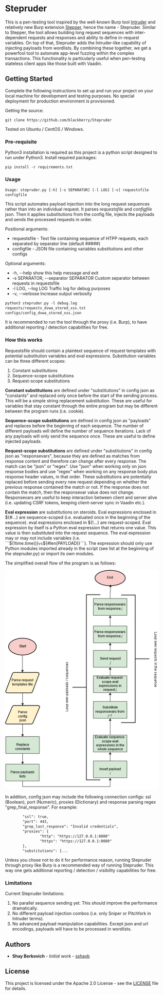# Stepruder

This is a pen-testing tool inspired by the well-known Burp tool [Intruder](https://portswigger.net/burp/documentation/desktop/tools/intruder) and relatively new Burp extension [Stepper](https://portswigger.net/bappstore/065d156ecefd480fa3efa36e05d55f77), hence the name - Stepruder. Similar to Stepper, the tool allows building long request sequences with inter-dependent requests and responses and ability to define in-request variables. On top of that, Stepruder adds the Intruder-like capability of injecting payloads from wordlists. By combining these together, we get a powerfool tool to automate app-level fuzzing within the complex transactions. This functionality is particularly useful when pen-testing stateless client apps like those built with Vaadin.

## Getting Started

Complete the following instructions to set up and run your project on your local machine for development and testing purposes. No special deployment for production environment is provisioned.

Getting the source:
```
git clone https://github.com/blackberry/Stepruder
```
Tested on Ubuntu / CentOS / Windows.

### Pre-requisite

Python3 installation is required as this project is a python script designed to run under Python3. 
Install required packages:

```
pip install -r requirements.txt
```

### Usage 

```
Usage: stepruder.py [-h] [-s SEPARATOR] [-l LOG] [-v] requestsfile configfile
```

This script automates payload injection into the long request sequences rather than into an individual request. It parses *requestsfile* and *configfile* json. Then it applies substitutions from the config file, injects the payloads and sends the processed requests in order.

Positional arguments:
* requestsfile - Text file containing sequence of HTPP requests, each separated by separator line (default #####)
* configfile - JSON file containing variables substitutions and other configs

Optional arguments:
* -h, --help            show this help message and exit
*   -s SEPARATOR, --separator SEPARATOR Custom separator between requests in requestsfile
*   -l LOG, --log LOG     Traffic log for debug purposes
*   -v, --verbose         Increase output verbosity

```
python3 stepruder.py -l debug.log requests/requests_dvwa_stored_xss.txt configs/config_dvwa_stored_xss.json
```
It is recommended to run the tool through the proxy (i.e. Burp), to have additional reporting / detection capabilities for free.

### How this works

Requestsfile should contain a plaintext sequence of request templates with potential substitution variables and eval expressions. 
Substitution variables can be three different scopes:
1. Constant substitutions
2. Sequence-scope substitutions
3. Request-scope substitutions

**Constant substitutions** are defined under "substitutions" in config json as "constants" and replaced only once before the start of the sending process. This will be a simple string replacement substitution. These are useful for variables that stay constant through the entire program but may be 
different between the program runs (i.e. cookie).

**Sequence-scope substitutions** are defined in config json as "payloads" and replaces before the beginning of each sequence. The number of different payloads will define the number of sequence iterations. Lack of any payloads will only send the sequence once. These are useful to define injected payloads.

**Request-scope substitutions** are defined under "substitutions" in config json as "responsevars", because they are defined as matches from response content and therefore can change after every response. The match can be "json" or "regex". Use "json" when working only on json response bodies and use "regex" when working on any response body plus response header values, in that order. These substitutions are potentially replaced before sending every new request depending on whether the previous response contained the match or not. If the response does not contain the match, then the responsevar value does not change. Responsevars are useful to keep interaction between client and server alive (i.e. updating CSRF tokens, keeping client-server sync in Vaadin etc.).

**Eval expression** are substitutions on steroids. Eval expressions enclosed in ${#...} are sequence-scoped (i.e. evaluated once in the beginning of the sequence). eval expressions enclosed in ${!...} are request-scoped. Eval expression by itself is a Python eval expression that returns 
one value. This value is then substituted into the request sequence. The eval expression may or may not include variables (i.e. ```${!time.time()}``` vs ```${#len(PAYLOAD)}```). The expression should only use Python modules imported already in the script (see list at the beginning of the stepruder.py) or import its own modules.

The simplified overall flow of the program is as follows:

![Stepruder workflow](/stepruder-workflow.png)


In addition, config json may include the following connection configs: ssl (Boolean), port (Numeric), proxies (Dictionary) and response parsing regex "grep_final_response". For example:
```
        "ssl": true,
        "port": 443,
        "grep_last_response": "Invalid credentials",
        "proxies": {
                "http": "https://127.0.0.1:8080"
                "https": "https://127.0.0.1:8080"
        },
        "substitutions": {...
```

Unless you chose not to do it for performance reason, running Stepruder through proxy like Burp is a recommended way of running Stepruder. This way one gets additional reporting / detection / visibility capabilities for free. 

### Limitations

Current Stepruder limitations:
1. No parallel sequence sending yet. This should improve the performance dramatically.
2. No different payload injection combos (i.e. only Sniper or Pitchfork in Intruder terms).
3. No advanced payload manipulation capabilities. Except json and url encodings, payloads will have to be processed in wordlists.

## Authors

* **Shay Berkovich** - *Initial work* - [sshayb](https://github.com/sshayb)

## License

This project is licensed under the Apache 2.0 License - see the [LICENSE](LICENSE) file for details.
